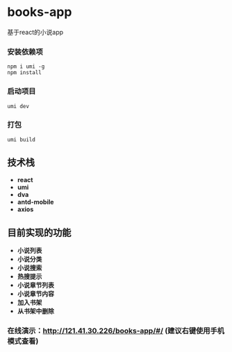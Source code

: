 # books-app
基于react的小说app

### 安装依赖项
```
npm i umi -g
npm install
```

### 启动项目
```
umi dev
```

### 打包
```
umi build
```

## 技术栈
- **react**
- **umi**
- **dva**
- **antd-mobile**
- **axios**

## 目前实现的功能
- **小说列表**
- **小说分类**
- **小说搜索**
- **热搜提示**
- **小说章节列表**
- **小说章节内容**
- **加入书架**
- **从书架中删除**

### 在线演示：http://121.41.30.226/books-app/#/  (建议右键使用手机模式查看)
